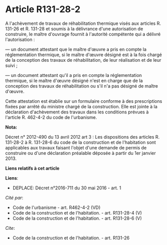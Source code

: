 # Article R131-28-2

A l'achèvement de travaux de réhabilitation thermique visés aux articles R. 131-26 et R. 131-28 et soumis à la délivrance
d'une autorisation de construire, le maître d'ouvrage fournit à l'autorité compétente qui a délivré l'autorisation : 

― un document attestant que le maître d'œuvre a pris en compte la réglementation thermique, si le maître d'œuvre désigné est
à la fois chargé de la conception des travaux de réhabilitation, de leur réalisation et de leur suivi ; 

― un document attestant qu'il a pris en compte la réglementation thermique, si le maître d'œuvre désigné n'est en charge que
de la conception des travaux de réhabilitation ou s'il n'a pas désigné de maître d'œuvre. 

Cette attestation est établie sur un formulaire conforme à des prescriptions fixées par arrêté du ministre chargé de la
construction. Elle est jointe à la déclaration d'achèvement des travaux dans les conditions prévues à l'article R. 462-4-2 du
code de l'urbanisme.

**Nota:**

Décret n° 2012-490 du 13 avril 2012 art 3 : Les dispositions des articles R. 131-28-2 à R. 131-28-6 du code de la
construction et de l'habitation sont applicables aux travaux faisant l'objet d'une demande de permis de construire ou d'une
déclaration préalable déposée à partir du 1er janvier 2013.

**Liens relatifs à cet article**

**Liens**:

  - DEPLACE: Décret n°2016-711 du 30 mai 2016 - art. 1

_Cité par_:

  - Code de l'urbanisme - art. R462-4-2 (VD)
  - Code de la construction et de l'habitation. - art. R131-28-4 (V)
  - Code de la construction et de l'habitation. - art. R131-28-6 (V)

_Cite_:

  - Code de la construction et de l'habitation. - art. R131-26
